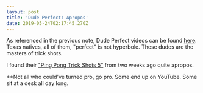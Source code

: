 ```yaml
---
layout: post
title: 'Dude Perfect: Apropos'
date: 2019-05-24T02:17:45.270Z
---
```

As referenced in the previous note, Dude Perfect videos can be found [here](https://www.youtube.com/watch?v=2t3GnbhbVCc). Texas natives, all of them, "perfect" is not hyperbole. These dudes are the masters of trick shots.

I found their ["Ping Pong Trick Shots 5"](https://www.youtube.com/watch?v=2t3GnbhbVCc) from two weeks ago quite apropos.

\*\*Not all who could've turned pro, go pro. Some end up on YouTube. Some sit at a desk all day long.
